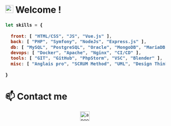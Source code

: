 # <img src="https://media.giphy.com/media/hvRJCLFzcasrR4ia7z/giphy.gif" width="25px"> Welcome ! 

<h3>
    
```js
let skills = {
    
  front: [ "HTML/CSS", "JS", "Vue.js" ],
  back: [ "PHP", "Symfony", "NodeJs", "Express.js" ],
  db: [ "MySQL", "PostgreSQL", "Oracle", "MongoDB", "MariaDB" ],
  devops: [ "Docker", "Apache", "Nginx", "CI/CD" ],  
  tools: [ "GIT", "GitHub", "PhpStorm", "VSC", "Blender" ],
  misc: [ "Anglais pro", "SCRUM Method", "UML", "Design Thinking" ],
  
}
```
</h3>

# 📫 Contact me
<p align="center">
<a href="https://www.linkedin.com/in/matthieuschoubrenner/" target="blank"><img align="center" src="https://cdn.jsdelivr.net/npm/simple-icons@3.0.1/icons/linkedin.svg" alt="apoorvtyagi" height="30" width="30" /></a>&nbsp;
</p>
